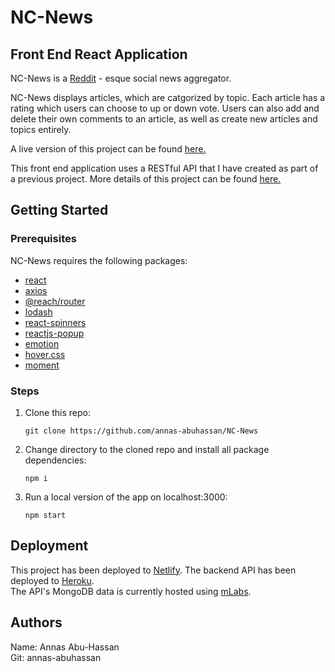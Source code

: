 # NC-News

## Front End React Application

NC-News is a [Reddit](www.reddit.com) - esque social news aggregator.

NC-News displays articles, which are catgorized by topic. Each article has a rating which users can choose to up or down vote. Users can also add and delete their own comments to an article, as well as create new articles and topics entirely.

A live version of this project can be found [here.](https://aah-nc-news.netlify.com)

This front end application uses a RESTful API that I have created as part of a previous project. More details of this project can be found [here.](https://nc-news-aah.herokuapp.com)

## Getting Started

### Prerequisites

NC-News requires the following packages:

- [react](https://www.npmjs.com/package/react)
- [axios](https://www.npmjs.com/package/axios)
- [@reach/router](https://www.npmjs.com/package/@reach/router)
- [lodash](https://www.npmjs.com/package/lodash)
- [react-spinners](https://www.npmjs.com/package/react-spinners)
- [reactjs-popup](https://www.npmjs.com/package/reactjs-popup)
- [emotion](https://www.npmjs.com/package/emotion)
- [hover.css](https://github.com/IanLunn/Hover)
- [moment](https://momentjs.com/)

### Steps

1. Clone this repo:

   ```
   git clone https://github.com/annas-abuhassan/NC-News
   ```

2. Change directory to the cloned repo and install all package dependencies:

   ```
   npm i
   ```

3. Run a local version of the app on localhost:3000:

   ```
   npm start
   ```

## Deployment

This project has been deployed to [Netlify](https://www.netlify.com/).
The backend API has been deployed to [Heroku](https://dashboard.heroku.com/).  
The API's MongoDB data is currently hosted using [mLabs](https://mlab.com/).

## Authors

Name: Annas Abu-Hassan  
Git: annas-abuhassan
